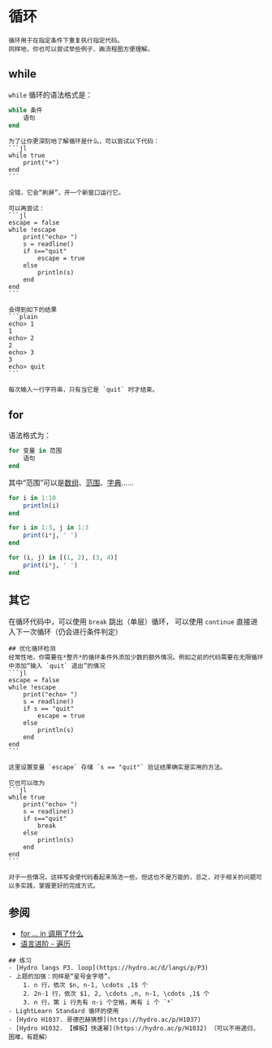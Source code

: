 # 循环
```check newbie
循环用于在指定条件下重复执行指定代码。
同样地，你也可以尝试举些例子、画流程图方便理解。
```

## while
`while` 循环的语法格式是：
```jl
while 条件
    语句
end
```

``````check newbie
为了让你更深刻地了解循环是什么，可以尝试以下代码：
```jl
while true
    print("+")
end
```

没错，它会“刷屏”，开一个新窗口运行它。

可以再尝试：
```jl
escape = false
while !escape
    print("echo> ")
    s = readline()
    if s=="quit"
        escape = true
    else
        println(s)
    end
end
```

会得到如下的结果
```plain
echo> 1
1
echo> 2
2
echo> 3
3
echo> quit
```

每次输入一行字符串，只有当它是 `quit` 时才结束。
``````

## for
语法格式为：
```jl
for 变量 in 范围
    语句
end
```

其中“范围”可以是[数组](vector.md)、[范围](range.md)、[字典](dict.md)……
```jl
for i in 1:10
    println(i)
end

for i in 1:3, j in 1:3
    print(i*j, ' ')
end

for (i, j) in [(1, 2), (3, 4)]
    print(i*j, ' ')
end
```

## 其它
在循环代码中，可以使用 `break` 跳出（单层）循环，
可以使用 `continue` 直接进入下一次循环（仍会进行条件判定）

``````check newbie
## 优化循环检测
经常性地，你需要在*整齐*的循环条件外添加少数的额外情况。例如之前的代码需要在无限循环中添加“输入 `quit` 退出”的情况
```jl
escape = false
while !escape
    print("echo> ")
    s = readline()
    if s == "quit"
        escape = true
    else
        println(s)
    end
end
```

这里设置变量 `escape` 存储 `s == "quit"` 验证结果确实是实用的方法。

它也可以改为
```jl
while true
    print("echo> ")
    s = readline()
    if s=="quit"
        break
    else
        println(s)
    end
end
```

对于一些情况，这样写会使代码看起来简洁一些。但这也不是万能的，总之，对于相关的问题可以多实践，掌握更好的完成方式。
``````

## 参阅
- [for ... in 调用了什么](https://docs.juliacn.com/latest/manual/interfaces/#man-interface-iteration)
- [语言进阶 - 遍历](../advanced/iterate.md)

```check newbie
## 练习
- [Hydro langs P3. loop](https://hydro.ac/d/langs/p/P3)
- 上题的加强：同样是“星号金字塔”，
    1. n 行，依次 $n, n-1, \cdots ,1$ 个
    2. 2n-1 行，依次 $1, 2, \cdots ,n, n-1, \cdots ,1$ 个
    3. n 行，第 i 行先有 n-i 个空格，再有 i 个 `*`
- LightLearn Standard 循环的使用
- [Hydro H1037. 哥德巴赫猜想](https://hydro.ac/p/H1037)
- [Hydro H1032. 【模板】快速幂](https://hydro.ac/p/H1032) （可以不用递归，困难，有题解）
```
